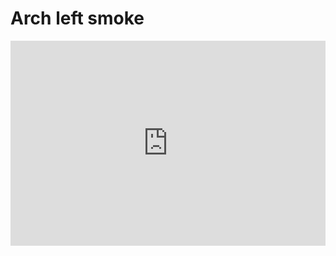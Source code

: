 # Arch left smoke
<div style='position:relative; padding-bottom:calc(56.25% + 44px)'><iframe src='https://gfycat.com/ifr/AnxiousWetGemsbuck' frameborder='0' scrolling='no' width='100%' height='100%' style='position:absolute;top:0;left:0;' allowfullscreen></iframe></div>